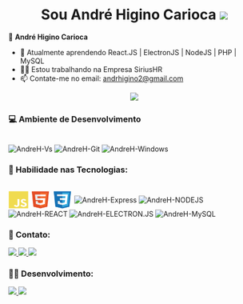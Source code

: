 
<h1 align='center'>Sou André Higino Carioca  <img src="https://raw.githubusercontent.com/kaueMarques/kaueMarques/master/hi.gif" height="30px"> </h1>

👤 **André Higino Carioca**
 
- 🌱 Atualmente aprendendo React.JS | ElectronJS | NodeJS | PHP | MySQL
- 🧑‍💻 Estou trabalhando na Empresa SiriusHR
- 📫 Contate-me no email: andrhigino2@gmail.com
<div align="center">
   <img height="380em" src="https://user-images.githubusercontent.com/73543390/211690936-6a03b556-6049-43ce-b13e-63be4960e5f0.gif"/>
</div>

### 💻 Ambiente de Desenvolvimento
 <div style="display: inline_block"><br>
 <img align="center" alt="AndreH-Vs" height="30" width="40" src="https://cdn.jsdelivr.net/gh/devicons/devicon/icons/vscode/vscode-original.svg">
 <img align="center" alt="AndreH-Git" height="30" width="40" src="https://cdn.jsdelivr.net/gh/devicons/devicon/icons/git/git-original.svg">
 <img align="center" alt="AndreH-Windows" height="30" width="40" src="https://cdn.jsdelivr.net/gh/devicons/devicon/icons/windows8/windows8-original.svg" />
 
### 🤖 Habilidade nas Tecnologias: 
<div style="display: inline_block"><br>
 
<img align="center" alt="AndreH-JS" height="35" width="40" src="https://raw.githubusercontent.com/devicons/devicon/master/icons/javascript/javascript-plain.svg">
<img align="center" alt="AndreH-HTML" height="35"width="40" src="https://raw.githubusercontent.com/devicons/devicon/master/icons/html5/html5-original.svg">
<img align="center" alt="AndreH-CSS" height="35" width="40" src="https://raw.githubusercontent.com/devicons/devicon/master/icons/css3/css3-original.svg">
<img align="center" alt="AndreH-Express" heigh="35" width="40" src="https://cdn.jsdelivr.net/gh/devicons/devicon/icons/express/express-original.svg" />
<img align="center" alt="AndreH-NODEJS" height="35" width="40"  src="https://cdn.jsdelivr.net/gh/devicons/devicon/icons/nodejs/nodejs-original.svg">
<img align="center" alt="AndreH-REACT" height="35" width="40" src="https://cdn.jsdelivr.net/gh/devicons/devicon/icons/react/react-original.svg" />
<img align="center" alt="AndreH-ELECTRON.JS" height="35" width="40" src="https://cdn.jsdelivr.net/gh/devicons/devicon/icons/electron/electron-original.svg" />
<img align="center" alt="AndreH-MySQL" height="35" width="40" src="https://cdn.jsdelivr.net/gh/devicons/devicon/icons/mysql/mysql-original.svg"  />

### 📱 Contato: 

<a href = "gmailto:contatoandrhigino2@gmail.com">
 <img src="https://img.shields.io/badge/-Gmail-%23333?style=for-the-badge&logo=gmail&logoColor=white" target="_blank">
</a>
  <a href="https://www.linkedin.com/in/andrehiginocarioca" target="_blank">
  <img src="https://img.shields.io/badge/-LinkedIn-%230077B5?style=for-the-badge&logo=linkedin&logoColor=white" target="_blank">
</a> 
 <a href="https://www.instagram.com/andrehigino__" >
    <img src="https://img.shields.io/badge/instagram-%23E4405F.svg?&style=for-the-badge&logo=instagram&logoColor=white"  target="_blank"/>
  </a>
 
 
### 🧑‍💻 Desenvolvimento:

<div>
 <a href="https://github.com/AndreH-carioca">
   <img height="180em" src="https://github-readme-stats.vercel.app/api?username=AndreH-carioca&show_icons=true&theme=omni&include_all_commits=true&count_private=true"/>
   <img height="180em" src="https://github-readme-stats.vercel.app/api/top-langs/?username=AndreH-carioca&layout=compact&langs_count=16&theme=omni"/>
  </div>
 
 

